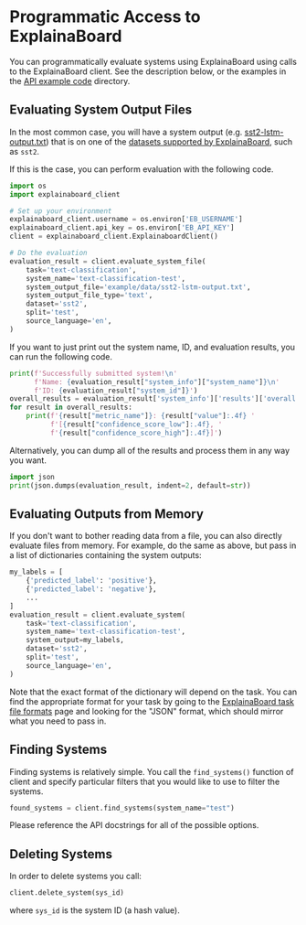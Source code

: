 # Programmatic Access to ExplainaBoard

You can programmatically evaluate systems using ExplainaBoard using calls to the
ExplainaBoard client. See the description below, or the examples in the
[API example code](/example/api) directory.

## Evaluating System Output Files

In the most common case, you will have a system output (e.g. 
[sst2-lstm-output.txt](/example/data/sst2-lstm-output.txt)) that is on one of the
[datasets supported by ExplainaBoard](https://explainaboard.inspiredco.ai/datasets),
such as `sst2`.

If this is the case, you can perform evaluation with the following code.

```python
import os
import explainaboard_client

# Set up your environment
explainaboard_client.username = os.environ['EB_USERNAME']
explainaboard_client.api_key = os.environ['EB_API_KEY']
client = explainaboard_client.ExplainaboardClient()

# Do the evaluation
evaluation_result = client.evaluate_system_file(
    task='text-classification',
    system_name='text-classification-test',
    system_output_file='example/data/sst2-lstm-output.txt',
    system_output_file_type='text',
    dataset='sst2',
    split='test',
    source_language='en',
)
```

If you want to just print out the system name, ID, and evaluation results, you can
run the following code.
```python
print(f'Successfully submitted system!\n'
      f'Name: {evaluation_result["system_info"]["system_name"]}\n'
      f'ID: {evaluation_result["system_id"]}')
overall_results = evaluation_result['system_info']['results']['overall'][0]
for result in overall_results:
    print(f'{result["metric_name"]}: {result["value"]:.4f} '
          f'[{result["confidence_score_low"]:.4f}, '
          f'{result["confidence_score_high"]:.4f}]')
```

Alternatively, you can dump all of the results and process them in any way you want.
```python
import json
print(json.dumps(evaluation_result, indent=2, default=str))
```

## Evaluating Outputs from Memory

If you don't want to bother reading data from a file, you can also directly evaluate
files from memory. For example, do the same as above, but pass in a list of
dictionaries containing the system outputs:
```python
my_labels = [
    {'predicted_label': 'positive'},
    {'predicted_label': 'negative'},
    ...
]
evaluation_result = client.evaluate_system(
    task='text-classification',
    system_name='text-classification-test',
    system_output=my_labels,
    dataset='sst2',
    split='test',
    source_language='en',
)
```

Note that the exact format of the dictionary will depend on the task. You can find
the appropriate format for your task by going to the
[ExplainaBoard task file formats](https://github.com/neulab/ExplainaBoard/blob/main/docs/task_file_formats.md)
page and looking for the "JSON" format, which should mirror what you need to pass in.

## Finding Systems

Finding systems is relatively simple. You call the `find_systems()` function of client
and specify particular filters that you would like to use to filter the systems.
```python
found_systems = client.find_systems(system_name="test")
```
Please reference the API docstrings for all of the possible options.

## Deleting Systems

In order to delete systems you call:
```python
client.delete_system(sys_id)
```
where `sys_id` is the system ID (a hash value).

